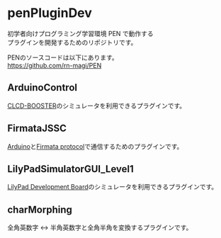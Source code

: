 # penPluginDev
初学者向けプログラミング学習環境 PEN で動作する  
プラグインを開発するためのリポジトリです。

PENのソースコードは以下にあります。  
<https://github.com/rn-magi/PEN>

## ArduinoControl
[CLCD-BOOSTER](http://www.microfan.jp/shop/6_253.html)のシミュレータを利用できるプラグインです。

## FirmataJSSC
[Arduino](https://www.arduino.cc/)と[Firmata protocol](http://firmata.org/)で通信するためのプラグインです。

## LilyPadSimulatorGUI_Level1
[LilyPad Development Board](https://www.sparkfun.com/products/11262)のシミュレータを利用できるプラグインです。

## charMorphing
全角英数字 <-> 半角英数字と全角半角を変換するプラグインです。